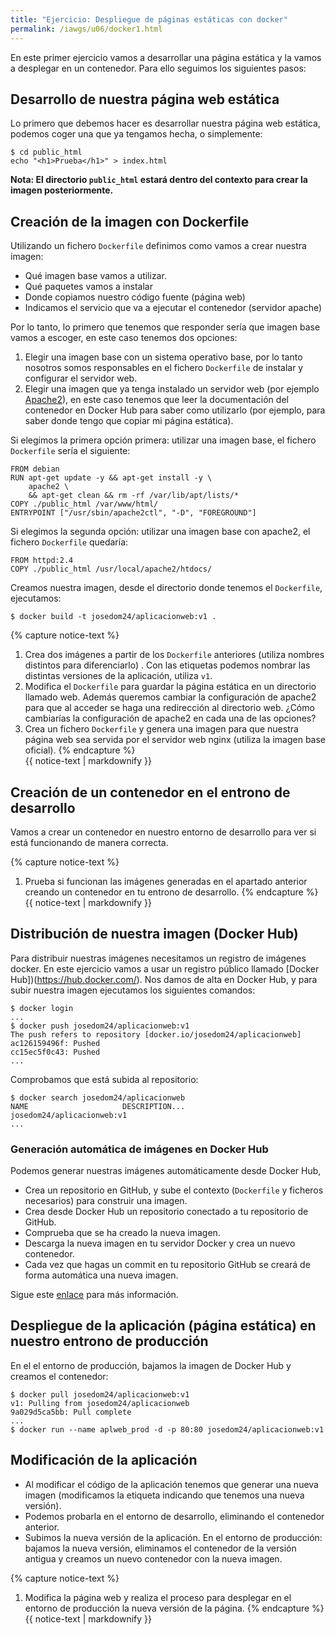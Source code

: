 ```yaml
---
title: "Ejercicio: Despliegue de páginas estáticas con docker"
permalink: /iawgs/u06/docker1.html
---
```


En este primer ejercicio vamos a desarrollar una página estática y la vamos a desplegar en un contenedor. Para ello seguimos los siguientes pasos:

## Desarrollo de nuestra página web estática

Lo primero que debemos hacer es desarrollar nuestra página web estática, podemos coger una que ya tengamos hecha, o simplemente:

    $ cd public_html
    echo "<h1>Prueba</h1>" > index.html

**Nota: El directorio `public_html` estará dentro del contexto para crear la imagen posteriormente.**

## Creación de la imagen con Dockerfile

Utilizando un fichero `Dockerfile` definimos como vamos a crear nuestra imagen:

* Qué imagen base vamos a utilizar.
* Qué paquetes vamos a instalar
* Donde copiamos nuestro código fuente (página web)
* Indicamos el servicio que va a ejecutar el contenedor (servidor apache)

Por lo tanto, lo primero que tenemos que responder sería que imagen base vamos a escoger, en este caso tenemos dos opciones:

1. Elegir una imagen base con un sistema operativo base, por lo tanto nosotros somos responsables en el fichero `Dockerfile` de instalar y configurar el servidor web.
2. Elegir una imagen que ya tenga instalado un servidor web (por ejemplo [Apache2](https://hub.docker.com/_/httpd)), en este caso tenemos que leer la documentación del contenedor en Docker Hub para saber como utilizarlo (por ejemplo, para saber donde tengo que copiar mi página estática).

Si elegimos la primera opción primera: utilizar una imagen base, el fichero `Dockerfile` sería el siguiente:

    FROM debian
    RUN apt-get update -y && apt-get install -y \
        apache2 \
        && apt-get clean && rm -rf /var/lib/apt/lists/*
    COPY ./public_html /var/www/html/
    ENTRYPOINT ["/usr/sbin/apache2ctl", "-D", "FOREGROUND"]

Si elegimos la segunda opción: utilizar una imagen base con apache2, el fichero `Dockerfile` quedaría:

    FROM httpd:2.4
    COPY ./public_html /usr/local/apache2/htdocs/

Creamos nuestra imagen, desde el directorio donde tenemos el `Dockerfile`, ejecutamos:

    $ docker build -t josedom24/aplicacionweb:v1 .


{% capture notice-text %}
1. Crea dos imágenes a partir de los `Dockerfile` anteriores (utiliza nombres distintos para diferenciarlo)
. Con las etiquetas podemos nombrar las distintas versiones de la aplicación, utiliza `v1`.
2. Modifica el `Dockerfile` para guardar la página estática en un directorio llamado web. Además queremos cambiar la configuración de apache2 para que al acceder se haga una redirección al directorio web. ¿Cómo cambiarías la configuración de apache2 en cada una de las opciones?
3. Crea un fichero `Dockerfile` y genera una imagen para que nuestra página web sea servida por el servidor web nginx (utiliza la imagen base oficial).
{% endcapture %}<div class="notice--info">{{ notice-text | markdownify }}</div>

## Creación de un contenedor en el entrono de desarrollo

Vamos a crear un contenedor en nuestro entorno de desarrollo para ver si está funcionando de manera correcta.

{% capture notice-text %}
1. Prueba si funcionan las imágenes generadas en el apartado anterior creando un contenedor en tu entrono de desarrollo.
{% endcapture %}<div class="notice--info">{{ notice-text | markdownify }}</div>

## Distribución de nuestra imagen (Docker Hub)

Para distribuir nuestras imágenes necesitamos un registro de imágenes docker. En este ejercicio vamos a usar un registro público llamado  [Docker Hub])(https://hub.docker.com/). Nos damos de alta en Docker Hub, y para subir nuestra imagen ejecutamos los siguientes comandos:

    $ docker login
    ...
    $ docker push josedom24/aplicacionweb:v1
    The push refers to repository [docker.io/josedom24/aplicacionweb]
    ac126159496f: Pushed 
    cc15ec5f0c43: Pushed 
    ...

Comprobamos que está subida al repositorio:

    $ docker search josedom24/aplicacionweb
    NAME                     DESCRIPTION...
    josedom24/aplicacionweb:v1   
    ...

### Generación automática de imágenes en Docker Hub

Podemos generar nuestras imágenes automáticamente desde Docker Hub, 

* Crea un repositorio en GitHub, y sube el contexto (`Dockerfile` y ficheros necesarios) para construir una imagen.
* Crea desde Docker Hub un repositorio conectado a tu repositorio de GitHub.
* Comprueba que se ha creado la nueva imagen.
* Descarga la nueva imagen en tu servidor Docker y crea un nuevo contenedor.
* Cada vez que hagas un commit en tu repositorio GitHub se creará de forma automática una nueva imagen.

Sigue este [enlace](https://docs.docker.com/docker-hub/builds/) para más información.

## Despliegue de la aplicación (página estática) en nuestro entrono de producción

En el el entorno de producción, bajamos la imagen de Docker Hub y creamos el contenedor:

    $ docker pull josedom24/aplicacionweb:v1
    v1: Pulling from josedom24/aplicacionweb
    9a029d5ca5bb: Pull complete 
    ...
    $ docker run --name aplweb_prod -d -p 80:80 josedom24/aplicacionweb:v1

## Modificación de la aplicación

* Al modificar el código de la aplicación tenemos que generar una nueva imagen (modificamos la etiqueta indicando que tenemos una nueva versión).
* Podemos probarla en el entorno de desarrollo, eliminando el contenedor anterior.
* Subimos la nueva versión de la aplicación. En el entorno de producción: bajamos la nueva versión, eliminamos el contenedor de la versión antigua y creamos un nuevo contenedor con la nueva imagen.

{% capture notice-text %}
1. Modifica la página web y realiza el proceso para desplegar en el entorno de producción la nueva versión de la página.
{% endcapture %}<div class="notice--info">{{ notice-text | markdownify }}</div>
